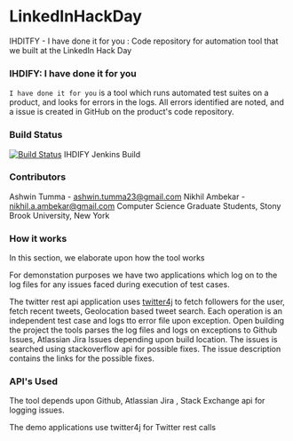 # LinkedInHackDay
IHDITFY - I have done it for you : Code repository for automation tool that we built at the LinkedIn Hack Day

### IHDIFY: I have done it for you
`I have done it for you` is a tool which runs automated test suites on a product, and looks for errors in the logs. All errors identified are noted, and a issue is created in GitHub on the product's code repository.

### Build Status
[![Build Status](http://ec2-52-10-66-119.us-west-2.compute.amazonaws.com:8080/job/LinkedInHackDay/badge/icon)](http://ec2-52-10-66-119.us-west-2.compute.amazonaws.com:8080/job/LinkedInHackDay) IHDIFY Jenkins Build

### Contributors
Ashwin Tumma - ashwin.tumma23@gmail.com
Nikhil Ambekar - nikhil.a.ambekar@gmail.com
Computer Science Graduate Students,
Stony Brook University, New York

### How it works
In this section, we elaborate upon how the tool works

For demonstation purposes we have two applications which log on to the log files for any issues faced during execution of test cases.

The twitter rest api application uses [twitter4j](http://twitter4j.org) to fetch followers for the user, fetch recent tweets, Geolocation based tweet search. Each operation is an independent test case and logs tto error file upon exception. Open building the project the tools parses the log files and logs on exceptions to Github Issues, Atlassian Jira Issues depending upon build location. The issues is searched using stackoverflow api for possible fixes. The issue description contains the links for the possible fixes.

### API's Used
The tool depends upon Github, Atlassian Jira , Stack Exchange api for logging issues.

The demo applications use twitter4j for Twitter rest calls
